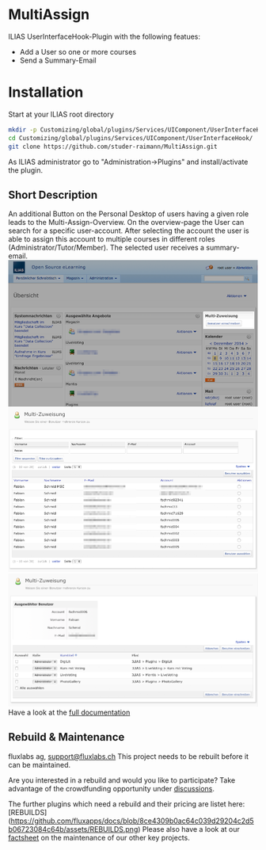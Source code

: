 MultiAssign
=========
ILIAS UserInterfaceHook-Plugin with the following featues:  
- Add a User so one or more courses  
- Send a Summary-Email

# Installation
Start at your ILIAS root directory  
```bash
mkdir -p Customizing/global/plugins/Services/UIComponent/UserInterfaceHook/  
cd Customizing/global/plugins/Services/UIComponent/UserInterfaceHook/  
git clone https://github.com/studer-raimann/MultiAssign.git  
```  
As ILIAS administrator go to "Administration->Plugins" and install/activate the plugin.  

## Short Description
An additional Button on the Personal Desktop of users having a given role leads to the Multi-Assign-Overview. On the overview-page the User can search for a specific user-account. After selecting the account the user is able to assign this account to multiple courses in different roles (Administrator/Tutor/Member). The selected user receives a summary-email.  
![001][pd]
![002][user_select]
![003][assign]
Have a look at the [full documentation](/doc/Documentation.pdf?raw=true)


[pd]: /doc/Screenshots/001.png?raw=true "personal desktop"
[user_select]: /doc/Screenshots/002.png?raw=true "Select Users"
[assign]: /doc/Screenshots/003.png?raw=true "Assign User to multiple Courses"
[conf]: /doc/Screenshots/004.png?raw=true "Plugin-Configuration"

## Rebuild & Maintenance

fluxlabs ag, support@fluxlabs.ch
This project needs to be rebuilt before it can be maintained.

Are you interested in a rebuild and would you like to participate?
Take advantage of the crowdfunding opportunity under [discussions](https://github.com/fluxapps/MultiAssign/discussions/5).

The further plugins which need a rebuild and their pricing are listet here: [REBUILDS] (https://github.com/fluxapps/docs/blob/8ce4309b0ac64c039d29204c2d5b06723084c64b/assets/REBUILDS.png)
Please also have a look at our [factsheet](https://github.com/fluxapps/docs/blob/8ce4309b0ac64c039d29204c2d5b06723084c64b/assets/Factsheet_Maintenance_Plugins.png) on the maintenance of our other key projects.
